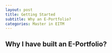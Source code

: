 ```yaml
---
layout: post
title: Getting Started
subtitle: Why an E-Portfolio?
categories: Master in EITM
---
```


## Why I have built an E-Portfolio? ##
